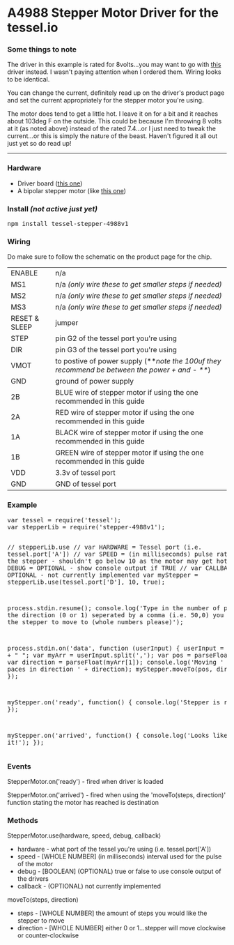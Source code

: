 <h1>A4988 Stepper Motor Driver for the tessel.io</h1>

<h3>Some things to note</h3>
<p>The driver in this example is rated for 8volts...you may want to go with <a href="https://www.pololu.com/product/2134">this</a> driver instead.  I wasn't paying attention when I ordered them.  Wiring looks to be identical.</p>
<p>You can change the current, definitely read up on the driver's product page and set the current appropriately for the stepper motor you're using.</p>
<p>The motor does tend to get a little hot.  I leave it on for a bit and it reaches about 103deg F on the outside.  This could be because I'm throwing 8 volts at it (as noted above) instead of the rated 7.4...or I just need to tweak the current...or this is simply the nature of the beast.  Haven't figured it all out just yet so do read up!</p>
<hr>
<h3>Hardware</h3>
<ul>
  <li>Driver board (<a href="https://www.pololu.com/product/1182" target="_blank">this one</a>)</li>
  <li>A bipolar stepper motor (like <a href="https://www.pololu.com/product/1207" target="_blank">this one</a>)</li>
</ul>

<h3>Install <i>(not active just yet)</i></h3>
<pre>npm install tessel-stepper-4988v1</pre>

<h3>Wiring</h3>
<p>Do make sure to follow the schematic on the product page for the chip.<p>
<table>
  <tr><td>ENABLE</td><td>n/a</td></tr>
  <tr><td>MS1</td><td>n/a <i>(only wire these to get smaller steps if needed)</i></td></tr>
  <tr><td>MS2</td><td>n/a <i>(only wire these to get smaller steps if needed)</i></td></tr>
  <tr><td>MS3</td><td>n/a <i>(only wire these to get smaller steps if needed)</i></td></tr>
  <tr><td>RESET & SLEEP</td><td>jumper</td></tr>
  <tr><td>STEP</td><td>pin G2 of the tessel port you're using</td></tr>
  <tr><td>DIR</td><td>pin G3 of the tessel port you're using</td></tr>
  <tr><td>VMOT</td><td>to postive of power supply (**<i>note the 100uf they recommend be between the power + and - **</i>)</td></tr>
  <tr><td>GND</td><td>ground of power supply</td></tr>
  <tr><td>2B</td><td>BLUE wire of stepper motor if using the one recommended in this guide</td></tr>
  <tr><td>2A</td><td>RED wire of stepper motor if using the one recommended in this guide</td></tr>
  <tr><td>1A</td><td>BLACK wire of stepper motor if using the one recommended in this guide</td></tr>
  <tr><td>1B</td><td>GREEN wire of stepper motor if using the one recommended in this guide</td></tr>
  <tr><td>VDD</td><td>3.3v of tessel port</td></tr>
  <tr><td>GND</td><td>GND of tessel port</td></tr>
</table>

<h3>Example</h3>
<pre>
var tessel = require('tessel');
var stepperLib = require('stepper-4988v1');

// stepperLib.use
//  var HARDWARE = Tessel port (i.e. tessel.port['A'])
//  var SPEED = (in milliseconds) pulse rate to spin the stepper - shouldn't go below 10 as the motor may get hot
//  var DEBUG = OPTIONAL - show console output if TRUE
//  var CALLBACK = OPTIONAL - not currently implemented
var myStepper = stepperLib.use(tessel.port['D'], 10, true);

process.stdin.resume();
console.log('Type in the number of paces and the direction (0 or 1) seperated by a comma (i.e. 50,0) you would like the stepper to move to (whole numbers please)');

process.stdin.on('data', function (userInput) {
	userInput = userInput + " ";
	var myArr = userInput.split(',');
	var pos = parseFloat(myArr[0]);
	var direction = parseFloat(myArr[1]);
	console.log('Moving ' + pos + ' paces in direction ' + direction);
	myStepper.moveTo(pos, direction);
});

myStepper.on('ready', function() {
	console.log('Stepper is ready');
});

myStepper.on('arrived', function() {
	console.log('Looks like I made it!');
});
</pre>

<h3>Events</h3>
<p>StepperMotor.on('ready') - fired when driver is loaded</p>
<p>StepperMotor.on('arrived') - fired when using the 'moveTo(steps, direction)' function stating the motor has reached is destination</p>

<h3>Methods</h3>
<p>StepperMotor.use(hardware, speed, debug, callback)
  <ul>
    <li>hardware - what port of the tessel you're using (i.e. tessel.port['A'])</li>
    <li>speed - [WHOLE NUMBER] (in milliseconds) interval used for the pulse of the motor</li>
    <li>debug - [BOOLEAN] (OPTIONAL) true or false to use console output of the drivers</li>
    <li>callback - (OPTIONAL) not currently implemented</li>
  </ul>
</p>
<p>moveTo(steps, direction)
  <ul>
    <li>steps - [WHOLE NUMBER] the amount of steps you would like the stepper to move</li>
    <li>direction - [WHOLE NUMBER] either 0 or 1...stepper will move clockwise or counter-clockwise</li>
  </ul>
</p>
